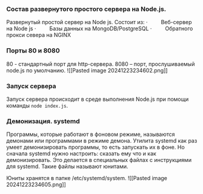 ### Состав развернутого простого сервера на Node.js.
Развернутый простой сервер на Node js. Состоит из:
·         Веб-сервер на Node js
·         Базы данных на MongoDB/PostgreSQL
·         Обратного прокси севера на NGINX

### Порты 80 и 8080
80 - стандартный порт для http-сервера.
8080 – порт, прослушиваемый node.js по умолчанию.
![[Pasted image 20241223234602.png]]
### Запуск сервера
Запуск сервера происходит в среде выполнения Node.js при помощи команды `node index.js`.

### Демонизация. systemd
Программы, которые работают в фоновом режиме, называются демонами или программами в режиме демона.
Утилита systemd как раз умеет демонизировать программы, то есть запускать их в фоне. Но сначала systemd нужно настроить: сказать ему что и как демонизировать. Это делается в специальных файлах с инструкциями для systemd. Такие файлы называют юнитами.

Юниты хранятся в папке /etc/systemd/system.
![[Pasted image 20241223234605.png]]